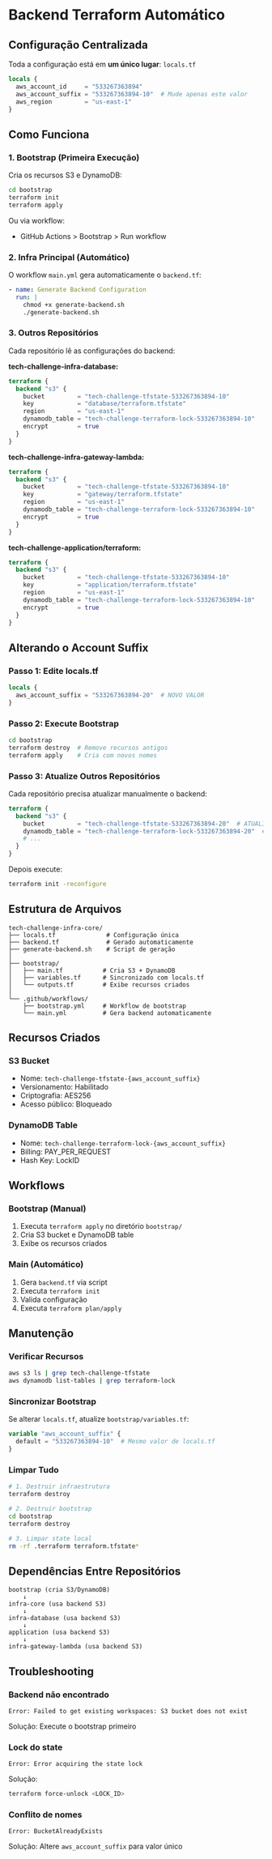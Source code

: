 # Backend Terraform Automático

## Configuração Centralizada

Toda a configuração está em **um único lugar**: `locals.tf`

```terraform
locals {
  aws_account_id     = "533267363894"
  aws_account_suffix = "533267363894-10"  # Mude apenas este valor
  aws_region         = "us-east-1"
}
```

## Como Funciona

### 1. Bootstrap (Primeira Execução)

Cria os recursos S3 e DynamoDB:

```bash
cd bootstrap
terraform init
terraform apply
```

Ou via workflow:
- GitHub Actions > Bootstrap > Run workflow

### 2. Infra Principal (Automático)

O workflow `main.yml` gera automaticamente o `backend.tf`:

```yaml
- name: Generate Backend Configuration
  run: |
    chmod +x generate-backend.sh
    ./generate-backend.sh
```

### 3. Outros Repositórios

Cada repositório lê as configurações do backend:

**tech-challenge-infra-database:**
```terraform
terraform {
  backend "s3" {
    bucket         = "tech-challenge-tfstate-533267363894-10"
    key            = "database/terraform.tfstate"
    region         = "us-east-1"
    dynamodb_table = "tech-challenge-terraform-lock-533267363894-10"
    encrypt        = true
  }
}
```

**tech-challenge-infra-gateway-lambda:**
```terraform
terraform {
  backend "s3" {
    bucket         = "tech-challenge-tfstate-533267363894-10"
    key            = "gateway/terraform.tfstate"
    region         = "us-east-1"
    dynamodb_table = "tech-challenge-terraform-lock-533267363894-10"
    encrypt        = true
  }
}
```

**tech-challenge-application/terraform:**
```terraform
terraform {
  backend "s3" {
    bucket         = "tech-challenge-tfstate-533267363894-10"
    key            = "application/terraform.tfstate"
    region         = "us-east-1"
    dynamodb_table = "tech-challenge-terraform-lock-533267363894-10"
    encrypt        = true
  }
}
```

## Alterando o Account Suffix

### Passo 1: Edite locals.tf

```terraform
locals {
  aws_account_suffix = "533267363894-20"  # NOVO VALOR
}
```

### Passo 2: Execute Bootstrap

```bash
cd bootstrap
terraform destroy  # Remove recursos antigos
terraform apply    # Cria com novos nomes
```

### Passo 3: Atualize Outros Repositórios

Cada repositório precisa atualizar manualmente o backend:

```terraform
terraform {
  backend "s3" {
    bucket         = "tech-challenge-tfstate-533267363894-20"  # ATUALIZADO
    dynamodb_table = "tech-challenge-terraform-lock-533267363894-20"  # ATUALIZADO
    # ...
  }
}
```

Depois execute:
```bash
terraform init -reconfigure
```

## Estrutura de Arquivos

```
tech-challenge-infra-core/
├── locals.tf              # Configuração única
├── backend.tf             # Gerado automaticamente
├── generate-backend.sh    # Script de geração
│
├── bootstrap/
│   ├── main.tf           # Cria S3 + DynamoDB
│   ├── variables.tf      # Sincronizado com locals.tf
│   └── outputs.tf        # Exibe recursos criados
│
└── .github/workflows/
    ├── bootstrap.yml     # Workflow de bootstrap
    └── main.yml          # Gera backend automaticamente
```

## Recursos Criados

### S3 Bucket
- Nome: `tech-challenge-tfstate-{aws_account_suffix}`
- Versionamento: Habilitado
- Criptografia: AES256
- Acesso público: Bloqueado

### DynamoDB Table
- Nome: `tech-challenge-terraform-lock-{aws_account_suffix}`
- Billing: PAY_PER_REQUEST
- Hash Key: LockID

## Workflows

### Bootstrap (Manual)
1. Executa `terraform apply` no diretório `bootstrap/`
2. Cria S3 bucket e DynamoDB table
3. Exibe os recursos criados

### Main (Automático)
1. Gera `backend.tf` via script
2. Executa `terraform init`
3. Valida configuração
4. Executa `terraform plan/apply`

## Manutenção

### Verificar Recursos
```bash
aws s3 ls | grep tech-challenge-tfstate
aws dynamodb list-tables | grep terraform-lock
```

### Sincronizar Bootstrap
Se alterar `locals.tf`, atualize `bootstrap/variables.tf`:

```terraform
variable "aws_account_suffix" {
  default = "533267363894-10"  # Mesmo valor de locals.tf
}
```

### Limpar Tudo
```bash
# 1. Destruir infraestrutura
terraform destroy

# 2. Destruir bootstrap
cd bootstrap
terraform destroy

# 3. Limpar state local
rm -rf .terraform terraform.tfstate*
```

## Dependências Entre Repositórios

```
bootstrap (cria S3/DynamoDB)
    ↓
infra-core (usa backend S3)
    ↓
infra-database (usa backend S3)
    ↓
application (usa backend S3)
    ↓
infra-gateway-lambda (usa backend S3)
```

## Troubleshooting

### Backend não encontrado
```
Error: Failed to get existing workspaces: S3 bucket does not exist
```

Solução: Execute o bootstrap primeiro

### Lock do state
```
Error: Error acquiring the state lock
```

Solução: 
```bash
terraform force-unlock <LOCK_ID>
```

### Conflito de nomes
```
Error: BucketAlreadyExists
```

Solução: Altere `aws_account_suffix` para valor único

